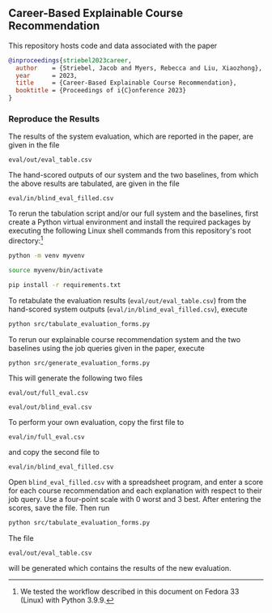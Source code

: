 ## Career-Based Explainable Course Recommendation

This repository hosts code and data associated with the paper
```bib
@inproceedings{striebel2023career,
  author    = {Striebel, Jacob and Myers, Rebecca and Liu, Xiaozhong},
  year      = 2023,
  title     = {Career-Based Explainable Course Recommendation},
  booktitle = {Proceedings of i{C}onference 2023}
}
```

### Reproduce the Results

The results of the system evaluation, which are reported in the paper,
are given in the file
```
eval/out/eval_table.csv
```
The hand-scored outputs of our system and the two baselines,
from which the above results are tabulated,
are given in the file
```
eval/in/blind_eval_filled.csv
```
To rerun the tabulation script and/or our full system and the baselines, first
create a Python virtual environment and install the required packages by executing
the following Linux shell commands from this repository's root directory:[^1]
```sh
python -m venv myvenv
```
```sh
source myvenv/bin/activate
```
```sh
pip install -r requirements.txt
```
To retabulate the evaluation results (`eval/out/eval_table.csv`) from the
hand-scored system outputs (`eval/in/blind_eval_filled.csv`), execute
```sh
python src/tabulate_evaluation_forms.py
```

To rerun our explainable course recommendation system and the two
baselines using the job queries given in the paper, execute
```sh
python src/generate_evaluation_forms.py
```
This will generate the following two files
```
eval/out/full_eval.csv
```
```
eval/out/blind_eval.csv
```
To perform your own evaluation, copy the first file to
```
eval/in/full_eval.csv
```
and copy the second file to
```
eval/in/blind_eval_filled.csv
```
Open `blind_eval_filled.csv` with a spreadsheet program, and enter a score for
each course recommendation and each explanation with respect to their job query.
Use a four-point scale with 0 worst and 3 best.
After entering the scores, save the file.
Then run
```sh
python src/tabulate_evaluation_forms.py
```
The file
```
eval/out/eval_table.csv
```
will be generated which contains the results of the new evaluation.

[^1]: We tested the workflow described in this document on Fedora 33 (Linux)
with Python 3.9.9.
